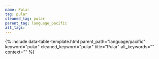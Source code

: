```yaml
---
name: Pular
tag: pular
cleaned_tag: pular
parent_tag: language_pacific
alt_tags: 
---
```


{% include data-table-template.html 
  parent_path="language/pacific" 
  keyword="pular" 
  cleaned_keyword="pular" 
  title="Pular"
  alt_keywords=""
  context=""
%}

